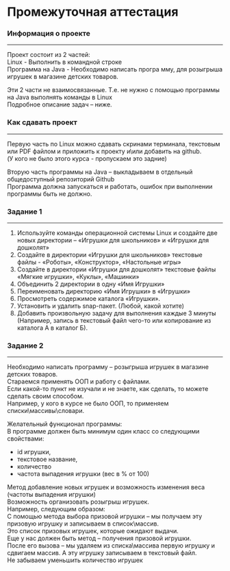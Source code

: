 # Промежуточная аттестация
 
### Информация о проекте

---

Проект состоит из 2 частей:  
Linux - Выполнить в командной строке  
Программа на Java - Необходимо написать програ мму, для розыгрыша игрушек в магазине детских товаров.  

Эти 2 части не взаимосвязанные. Т.е. не нужно с помощью программы на Java выполнять команды в Linux  
Подробное описание задач – ниже.   
 
 
### Как сдавать проект

---
 
Первую часть по Linux можно сдавать скринами терминала, текстовым или PDF файлом и приложить к проекту и\или добавить на github.   
(У кого не было этого курса - пропускаем это задние)  

Вторую часть программы на Java – выкладываем в отдельный общедоступный репозиторий Github  
Программа должна запускаться и работать, ошибок при выполнении программы быть не должно.  
 
 
### Задание 1

---
 
1. Используйте команды операционной системы Linux и создайте две новых директории – «Игрушки для школьников» и «Игрушки для дошколят»
2. Создайте в директории «Игрушки для школьников» текстовые файлы - «Роботы», «Конструктор», «Настольные игры»
3. Создайте в директории «Игрушки для дошколят» текстовые файлы «Мягкие игрушки», «Куклы», «Машинки»
4. Объединить 2 директории в одну «Имя Игрушки»
5. Переименовать директорию «Имя Игрушки» в «Игрушки»
6. Просмотреть содержимое каталога «Игрушки».
7. Установить и удалить snap-пакет. (Любой, какой хотите)
8. Добавить произвольную задачу для выполнения каждые 3 минуты (Например, запись в текстовый файл чего-то или копирование из каталога А в каталог Б).
 
 
### Задание 2

---
 
Необходимо написать программу – розыгрыша игрушек в магазине детских товаров.  
Стараемся применять ООП и работу с файлами.  
Если какой-то пункт не изучали и не знаете, как сделать, то можете сделать своим способом.  
Например, у кого в курсе не было ООП, то применяем списки\массивы\словари.  
 
Желательный функционал программы:  
В программе должен быть минимум один класс со следующими свойствами:  
 - id игрушки,  
 - текстовое название,    
 - количество  
 - частота выпадения игрушки (вес в % от 100)  
 
Метод добавление новых игрушек и возможность изменения веса (частоты выпадения игрушки)  
Возможность организовать розыгрыш игрушек.  
Например, следующим образом:  
С помощью метода выбора призовой игрушки – мы получаем эту призовую игрушку и записываем в список\массив.  
Это список призовых игрушек, которые ожидают выдачи.  
Еще у нас должен быть метод – получения призовой игрушки.  
После его вызова – мы удаляем из списка\массива первую игрушку и сдвигаем массив. А эту игрушку записываем в текстовый файл.  
Не забываем уменьшить количество игрушек  

 
